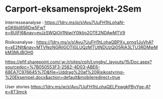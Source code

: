 # Carport-eksamensprojekt-2Sem

Interresseanalyse :
https://1drv.ms/p/s!Avu7UuFH1hLohaN-eGK6bI85RDw5Fw?e=6UIFl6&nav=eyJzSWQiOjI1NiwiY0lkIjo2OTE2NDAwMTV9

Risikoanalyse :
https://1drv.ms/x/s!Avu7UuFH1hLohaQBPXy_prng1JuVhA?e=xE2Nlt&nav=MTVfezNGRjlGOTlGLUQzMTUtNDUzQi05RjA3LTU3RDMwMkM3MjJBOH0

https://efif.sharepoint.com/:w:/r/sites/cph/Lyngby/_layouts/15/Doc.aspx?sourcedoc=%7B050553F3-2582-4D03-ABE6-68EA7C976645%7D&file=Uddrag%20af%20Risikostyring-%20Eksempel.docx&action=default&mobileredirect=true

User stories
https://1drv.ms/w/s!Avu7UuFH1hLohaQELPxwgkPByYge-A?e=8T3mck
